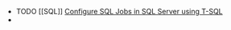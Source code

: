 - TODO [[SQL]] [Configure SQL Jobs in SQL Server using T-SQL](https://codingsight.com/configure-sql-jobs-in-sql-server-using-t-sql/)
-